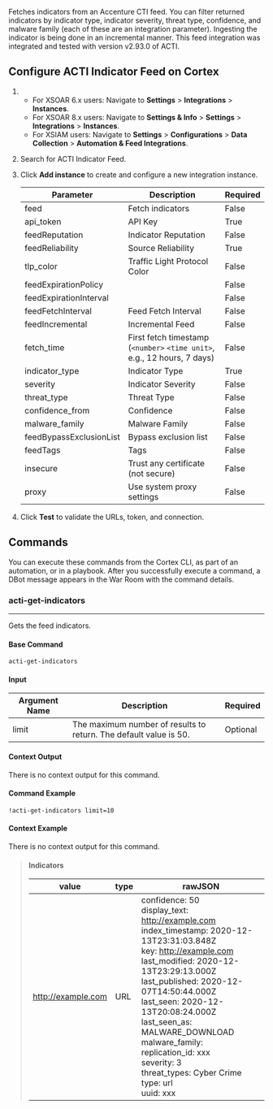 Fetches indicators from an Accenture CTI feed. You can filter returned indicators by indicator type, indicator severity, threat type, confidence, and malware family (each of these are an integration parameter).
Ingesting the indicator is being done in an incremental manner.
This feed integration was integrated and tested with version v2.93.0 of ACTI.

## Configure ACTI Indicator Feed on Cortex

1. * For XSOAR 6.x users: Navigate to **Settings** > **Integrations** > **Instances**.
   * For XSOAR 8.x users: Navigate to **Settings & Info** > **Settings** > **Integrations** > **Instances**.
   * For XSIAM users: Navigate to **Settings** > **Configurations** > **Data Collection** > **Automation & Feed Integrations**.
2. Search for ACTI Indicator Feed.
3. Click **Add instance** to create and configure a new integration instance.

    | **Parameter** | **Description** | **Required** |
    | --- | --- | --- |
    | feed | Fetch indicators | False |
    | api_token | API Key | True |
    | feedReputation | Indicator Reputation | False |
    | feedReliability | Source Reliability | True |
    | tlp_color | Traffic Light Protocol Color | False |
    | feedExpirationPolicy |  | False |
    | feedExpirationInterval |  | False |
    | feedFetchInterval | Feed Fetch Interval | False |
    | feedIncremental | Incremental Feed | False |
    | fetch_time | First fetch timestamp \(`<number>` `<time unit>`, e.g., 12 hours, 7 days\) | False |
    | indicator_type | Indicator Type | True |
    | severity | Indicator Severity | False |
    | threat_type | Threat Type | False |
    | confidence_from | Confidence | False |
    | malware_family | Malware Family | False |
    | feedBypassExclusionList | Bypass exclusion list | False |
    | feedTags | Tags | False |
    | insecure | Trust any certificate \(not secure\) | False |
    | proxy | Use system proxy settings | False |

4. Click **Test** to validate the URLs, token, and connection.
## Commands
You can execute these commands from the Cortex CLI, as part of an automation, or in a playbook.
After you successfully execute a command, a DBot message appears in the War Room with the command details.
### acti-get-indicators
***
Gets the feed indicators.


#### Base Command

`acti-get-indicators`
#### Input

| **Argument Name** | **Description** | **Required** |
| --- | --- | --- |
| limit | The maximum number of results to return. The default value is 50. | Optional | 


#### Context Output

There is no context output for this command.

#### Command Example
```!acti-get-indicators limit=10```

#### Context Example
There is no context output for this command.

>#### Indicators
>|value|type|rawJSON|
>|---|---|---|
>| http://example.com | URL | confidence: 50<br/>display_text: http://example.com <br/> index_timestamp: 2020-12-13T23:31:03.848Z<br/>key: http://example.com <br/>last_modified: 2020-12-13T23:29:13.000Z<br/>last_published: 2020-12-07T14:50:44.000Z<br/>last_seen: 2020-12-13T20:08:24.000Z<br/>last_seen_as: MALWARE_DOWNLOAD<br/>malware_family: <br/>replication_id: xxx <br/>severity: 3<br/>threat_types: Cyber Crime<br/>type: url<br/>uuid: xxx |
